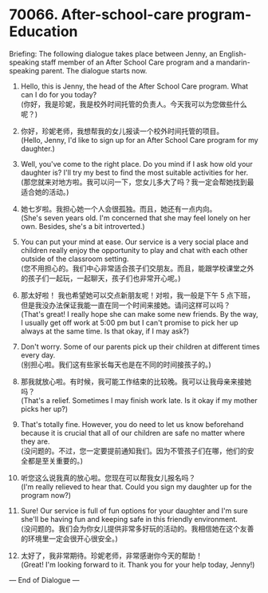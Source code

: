 # 70066. After-school-care program- Education

Briefing: The following dialogue takes place between Jenny, an English-speaking staff member of an After School Care program and a mandarin-speaking parent. The dialogue starts now.

1. Hello, this is Jenny, the head of the After School Care program. What can I do for you today?  
(你好，我是珍妮，我是校外时间托管的负责人。今天我可以为您做些什么呢？)

2. 你好，珍妮老师，我想帮我的女儿报读一个校外时间托管的项目。  
(Hello, Jenny, I'd like to sign up for an After School Care program for my daughter.)

3. Well, you've come to the right place. Do you mind if I ask how old your daughter is? I'll try my best to find the most suitable activities for her.  
(那您就来对地方啦。我可以问一下，您女儿多大了吗？我一定会帮她找到最适合她的活动。)

4. 她七岁啦。我担心她一个人会很孤独。而且，她还有一点内向。  
(She's seven years old. I'm concerned that she may feel lonely on her own. Besides, she's a bit introverted.)

5. You can put your mind at ease. Our service is a very social place and children really enjoy the opportunity to play and chat with each other outside of the classroom setting.  
(您不用担心的。我们中心非常适合孩子们交朋友。而且，能跟学校课堂之外的孩子们一起玩，一起聊天，孩子们也非常开心呢。)

6. 那太好啦！ 我也希望她可以交点新朋友呢！对啦，我一般是下午 5 点下班，但是我没办法保证我能一直在同一个时间来接她。请问这样可以吗？  
(That's great! I really hope she can make some new friends. By the way, I usually get off work at 5:00 pm but I can't promise to pick her up always at the same time. Is that okay, if I may ask?)

7. Don't worry. Some of our parents pick up their children at different times every day.  
(别担心啦。我们这有些家长每天也是在不同的时间接孩子的。)

8. 那我就放心啦。有时候，我可能工作结束的比较晚。我可以让我母亲来接她吗？  
(That's a relief. Sometimes I may finish work late. Is it okay if my mother picks her up?)

9. That's totally fine. However, you do need to let us know beforehand because it is crucial that all of our children are safe no matter where they are.  
(没问题的。不过，您一定要提前通知我们。因为不管孩子们在哪，他们的安全都是至关重要的。)

10. 听您这么说我真的放心啦。您现在可以帮我女儿报名吗？  
(I'm really relieved to hear that. Could you sign my daughter up for the program now?)

11. Sure! Our service is full of fun options for your daughter and I'm sure she'll be having fun and keeping safe in this friendly environment.  
(没问题的。我们会为你女儿提供非常多好玩的活动的。我相信她在这个友善的环境里一定会很开心很安全。)

12. 太好了，我非常期待。珍妮老师，非常感谢你今天的帮助！  
(Great! I'm looking forward to it. Thank you for your help today, Jenny!)

— End of Dialogue —